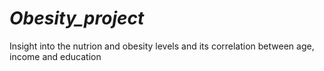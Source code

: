 # *Obesity_project* 

Insight into the nutrion and obesity levels and its correlation between age, income and education
